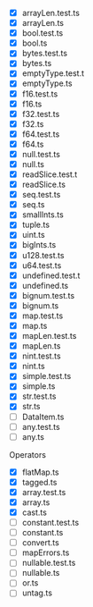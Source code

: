 - [x] arrayLen.test.ts
- [x] arrayLen.ts
- [x] bool.test.ts
- [x] bool.ts
- [x] bytes.test.ts
- [x] bytes.ts
- [x] emptyType.test.t
- [x] emptyType.ts
- [x] f16.test.ts
- [x] f16.ts
- [x] f32.test.ts
- [x] f32.ts
- [x] f64.test.ts
- [x] f64.ts
- [x] null.test.ts
- [x] null.ts
- [x] readSlice.test.t
- [x] readSlice.ts
- [x] seq.test.ts
- [x] seq.ts
- [x] smallInts.ts
- [x] tuple.ts
- [x] uint.ts
- [x] bigInts.ts
- [x] u128.test.ts
- [x] u64.test.ts
- [x] undefined.test.t
- [x] undefined.ts
- [x] bignum.test.ts
- [x] bignum.ts
- [x] map.test.ts
- [x] map.ts
- [x] mapLen.test.ts
- [x] mapLen.ts
- [x] nint.test.ts
- [x] nint.ts
- [x] simple.test.ts
- [x] simple.ts
- [x] str.test.ts
- [x] str.ts
- [ ] DataItem.ts
- [ ] any.test.ts
- [ ] any.ts

Operators

- [x] flatMap.ts
- [x] tagged.ts
- [x] array.test.ts
- [x] array.ts
- [x] cast.ts
- [ ] constant.test.ts
- [ ] constant.ts
- [ ] convert.ts
- [ ] mapErrors.ts
- [ ] nullable.test.ts
- [ ] nullable.ts
- [ ] or.ts
- [ ] untag.ts